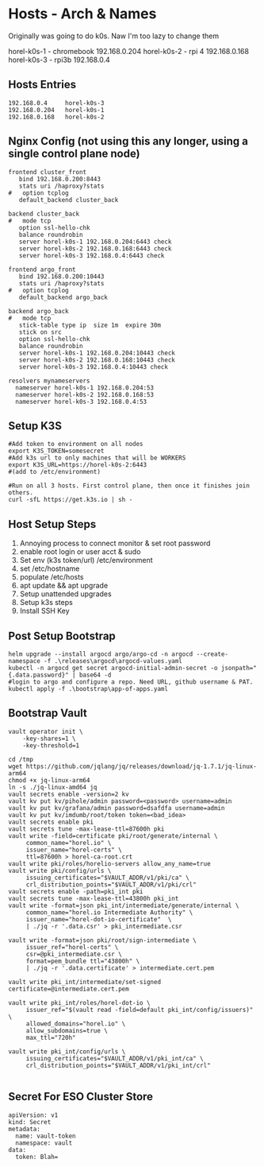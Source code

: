 # Hosts - Arch & Names

Originally was going to do k0s. Naw I'm too lazy to change them

horel-k0s-1 - chromebook 192.168.0.204
horel-k0s-2 - rpi 4 192.168.0.168
horel-k0s-3 - rpi3b 192.168.0.4

## Hosts Entries
```
192.168.0.4     horel-k0s-3
192.168.0.204   horel-k0s-1
192.168.0.168   horel-k0s-2
```

## Nginx Config (not using this any longer, using a single control plane node)
```
frontend cluster_front
   bind 192.168.0.200:8443
   stats uri /haproxy?stats
#   option tcplog
   default_backend cluster_back

backend cluster_back
#   mode tcp
   option ssl-hello-chk
   balance roundrobin
   server horel-k0s-1 192.168.0.204:6443 check
   server horel-k0s-2 192.168.0.168:6443 check
   server horel-k0s-3 192.168.0.4:6443 check

frontend argo_front
   bind 192.168.0.200:10443
   stats uri /haproxy?stats
#   option tcplog
   default_backend argo_back

backend argo_back
#   mode tcp
   stick-table type ip  size 1m  expire 30m
   stick on src
   option ssl-hello-chk
   balance roundrobin
   server horel-k0s-1 192.168.0.204:10443 check
   server horel-k0s-2 192.168.0.168:10443 check
   server horel-k0s-3 192.168.0.4:10443 check

resolvers mynameservers
  nameserver horel-k0s-1 192.168.0.204:53
  nameserver horel-k0s-2 192.168.0.168:53
  nameserver horel-k0s-3 192.168.0.4:53
```

## Setup K3S
```
#Add token to environment on all nodes
export K3S_TOKEN=somesecret
#Add k3s url to only machines that will be WORKERS
export K3S_URL=https://horel-k0s-2:6443 
#(add to /etc/environment)

#Run on all 3 hosts. First control plane, then once it finishes join others.
curl -sfL https://get.k3s.io | sh -
```

## Host Setup Steps

1. Annoying process to connect monitor & set root password
2. enable root login or user acct & sudo
3. Set env (k3s token/url) /etc/environment
4. set /etc/hostname
5. populate /etc/hosts
6. apt update && apt upgrade
7. Setup unattended upgrades
8. Setup k3s steps
9. Install SSH Key

## Post Setup Bootstrap
```
helm upgrade --install argocd argo/argo-cd -n argocd --create-namespace -f .\releases\argocd\argocd-values.yaml
kubectl -n argocd get secret argocd-initial-admin-secret -o jsonpath="{.data.password}" | base64 -d
#login to argo and configure a repo. Need URL, github username & PAT.
kubectl apply -f .\bootstrap\app-of-apps.yaml
```

## Bootstrap Vault
```
vault operator init \
    -key-shares=1 \
    -key-threshold=1 

cd /tmp
wget https://github.com/jqlang/jq/releases/download/jq-1.7.1/jq-linux-arm64
chmod +x jq-linux-arm64
ln -s ./jq-linux-amd64 jq
vault secrets enable -version=2 kv
vault kv put kv/pihole/admin password=<password> username=admin
vault kv put kv/grafana/admin password=dsafdfa username=admin
vault kv put kv/imdumb/root/token token=<bad_idea>
vault secrets enable pki
vault secrets tune -max-lease-ttl=87600h pki
vault write -field=certificate pki/root/generate/internal \
     common_name="horel.io" \
     issuer_name="horel-certs" \
     ttl=87600h > horel-ca-root.crt
vault write pki/roles/horelio-servers allow_any_name=true
vault write pki/config/urls \
     issuing_certificates="$VAULT_ADDR/v1/pki/ca" \
     crl_distribution_points="$VAULT_ADDR/v1/pki/crl"
vault secrets enable -path=pki_int pki
vault secrets tune -max-lease-ttl=43800h pki_int
vault write -format=json pki_int/intermediate/generate/internal \
     common_name="horel.io Intermediate Authority" \
     issuer_name="horel-dot-io-certificate"  \
     | ./jq -r '.data.csr' > pki_intermediate.csr

vault write -format=json pki/root/sign-intermediate \
     issuer_ref="horel-certs" \
     csr=@pki_intermediate.csr \
     format=pem_bundle ttl="43800h" \
     | ./jq -r '.data.certificate' > intermediate.cert.pem

vault write pki_int/intermediate/set-signed certificate=@intermediate.cert.pem

vault write pki_int/roles/horel-dot-io \
     issuer_ref="$(vault read -field=default pki_int/config/issuers)" \
     allowed_domains="horel.io" \
     allow_subdomains=true \
     max_ttl="720h"

vault write pki_int/config/urls \
     issuing_certificates="$VAULT_ADDR/v1/pki_int/ca" \
     crl_distribution_points="$VAULT_ADDR/v1/pki_int/crl"


```

## Secret For ESO Cluster Store
```
apiVersion: v1
kind: Secret
metadata:
  name: vault-token
  namespace: vault
data:
  token: Blah=
```


